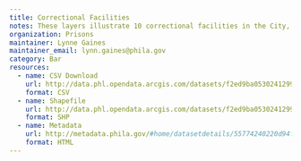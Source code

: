 ```yaml
---
title: Correctional Facilities
notes: These layers illustrate 10 correctional facilities in the City, administered by the Philadelphia Prisons System.
organization: Prisons
maintainer: Lynne Gaines
maintainer_email: lynn.gaines@phila.gov
category: Bar
resources:
  - name: CSV Download
    url: http://data.phl.opendata.arcgis.com/datasets/f2ed9ba05302412991176013eda47007_0.csv
    format: CSV
  - name: Shapefile
    url: http://data.phl.opendata.arcgis.com/datasets/f2ed9ba05302412991176013eda47007_0.zip
    format: SHP
  - name: Metadata
    url: http://metadata.phila.gov/#home/datasetdetails/55774240220d94f32b2107a6/representationdetails/56731bc259baa355023e2867/
    format: HTML
---
```

